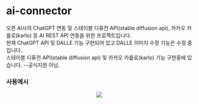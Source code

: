 # ai-connector
오픈 AI사의 ChatGPT 연동 및 스테이블 디퓨전 API(stable diffusion api), 카카오 카를로(karlo) 등 AI REST API 연동을 위한 프로젝트입니다.  
현재 ChatGPT API 및 DALLE 기능 구현되어 있고 DALLE 이미지 수정 기능은 수정 중 입니다..  
스테이블 디퓨전 API(stable diffusion api) 및 카카오 카를로(karlo) 기능 구현중에 있습니다. --공식지원 아님. 

### 사용예시
<p align="center">
    <img src = 'https://github.com/jaebum7396/gpt-connector/assets/38182229/f25549dc-b8c4-461d-b073-4fbb0781fef9' />  
</p>

